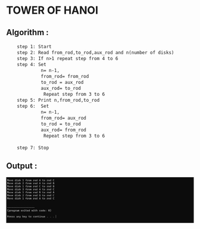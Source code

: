 # TOWER OF HANOI

## Algorithm :

<!--```Algorithm
    step 1: Start 
    step 2: Read from_rod,to_rod,aux_rod and n(number of disks)
    step 3: Call tower() 
    step 4: Stop
```

```
    tower(n,from_rod,to_rod,aux_rod)

        step 1: If n>1 repeat step from 2 to 4
        step 2: Call tower() method parameters are n-1,from_rod,
                aux_rod and to_rod respectively
        step 3: Print n, from_rod, to_rod
        step 4: Call tower() and also 
                    set n =n-1,
                    from_rod =aux_rod,
                    to_rod =to_rod and
                    aux_rod =from_rod as parameter
                    
```
##or
---->

```Algorithm
    step 1: Start 
    step 2: Read from_rod,to_rod,aux_rod and n(number of disks)
    step 3: If n>1 repeat step from 4 to 6
    step 4: Set
             n= n-1,
             from_rod= from_rod
             to_rod = aux_rod
             aux_rod= to_rod
              Repeat step from 3 to 6
    step 5: Print n,from_rod,to_rod
    step 6:  Set
             n= n-1,
             from_rod= aux_rod
             to_rod = to_rod
             aux_rod= from_rod
              Repeat step from 3 to 6

    step 7: Stop
```

## Output :

![image](output_tower_of_hanoi.png)